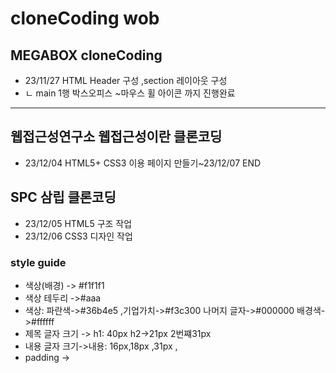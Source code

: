 # cloneCoding wob
## MEGABOX  cloneCoding
* 23/11/27 HTML Header 구성 ,section 레이아웃 구성
* ㄴ main 1행 박스오피스 ~마우스 휠 아이콘 까지 진행완료
--------
## 웹접근성연구소 웹접근성이란 클론코딩
* 23/12/04 HTML5+ CSS3 이용 페이지 만들기~23/12/07 END
## SPC 삼립 클론코딩
* 23/12/05 HTML5 구조 작업
* 23/12/06 CSS3 디자인 작업
### style guide
* 색상(배경) -> #f1f1f1
* 색상 테두리 ->#aaa
* 색상: 파란색->#36b4e5 ,기업가치->#f3c300  나머지 글자->#000000 배경색->#ffffff
* 제목 글자 크기 -> h1: 40px     h2->21px  2번쨰31px  
* 내용 글자 크기->내용: 16px,18px ,31px ,
* padding ->